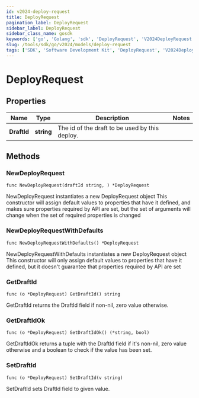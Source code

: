 ```yaml
---
id: v2024-deploy-request
title: DeployRequest
pagination_label: DeployRequest
sidebar_label: DeployRequest
sidebar_class_name: gosdk
keywords: ['go', 'Golang', 'sdk', 'DeployRequest', 'V2024DeployRequest']
slug: /tools/sdk/go/v2024/models/deploy-request
tags: ['SDK', 'Software Development Kit', 'DeployRequest', 'V2024DeployRequest']
---
```


# DeployRequest

## Properties

| Name | Type | Description | Notes |
| --- | --- | --- | --- |
| **DraftId** | **string** | The id of the draft to be used by this deploy. |

## Methods

### NewDeployRequest

`func NewDeployRequest(draftId string, ) *DeployRequest`

NewDeployRequest instantiates a new DeployRequest object This constructor will assign default values to properties that have it defined, and makes sure properties required by API are set, but the set of arguments will change when the set of required properties is changed

### NewDeployRequestWithDefaults

`func NewDeployRequestWithDefaults() *DeployRequest`

NewDeployRequestWithDefaults instantiates a new DeployRequest object This constructor will only assign default values to properties that have it defined, but it doesn't guarantee that properties required by API are set

### GetDraftId

`func (o *DeployRequest) GetDraftId() string`

GetDraftId returns the DraftId field if non-nil, zero value otherwise.

### GetDraftIdOk

`func (o *DeployRequest) GetDraftIdOk() (*string, bool)`

GetDraftIdOk returns a tuple with the DraftId field if it's non-nil, zero value otherwise and a boolean to check if the value has been set.

### SetDraftId

`func (o *DeployRequest) SetDraftId(v string)`

SetDraftId sets DraftId field to given value.
